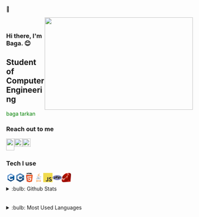 👋


<img src="https://media.giphy.com/media/fVZIYzPJa5hf2/giphy.gif" align="right" width="400" height="250">

<br/>


### Hi there, I'm Baga.  :blush:


## Student of Computer Engineering 


<font color="green"> baga tarkan</font>

### Reach out to me

[<img height="32" width="22" src="https://unpkg.com/simple-icons@v7/icons/youtube.svg" align="left" />
][youtube]

[<img height="22" width="22" src="https://unpkg.com/simple-icons@v7/icons/twitter.svg" align="left" />
][twitter]


[<img height="22" width="22" src="https://unpkg.com/simple-icons@v7/icons/linkedin.svg" align="left" />
][linkedin]


<br/>
<br/>

### Tech I use

<img align="left" src="https://raw.githubusercontent.com/github/explore/f3e22f0dca2be955676bc70d6214b95b13354ee8/topics/c/c.png" widht="25" height="25"/>

<img align="left" src="https://raw.githubusercontent.com/github/explore/180320cffc25f4ed1bbdfd33d4db3a66eeeeb358/topics/cpp/cpp.png" widht="25" height="25">

<img align="left" src="https://raw.githubusercontent.com/github/explore/80688e429a7d4ef2fca1e82350fe8e3517d3494d/topics/html/html.png" widht="25" height="25">



<img align="left" src="https://raw.githubusercontent.com/github/explore/5b3600551e122a3277c2c5368af2ad5725ffa9a1/topics/java/java.png" widht="25" height="25">

<img align="left" src="https://raw.githubusercontent.com/github/explore/80688e429a7d4ef2fca1e82350fe8e3517d3494d/topics/javascript/javascript.png" widht="25" height="25">

<img align="left" src="https://raw.githubusercontent.com/github/explore/ccc16358ac4530c6a69b1b80c7223cd2744dea83/topics/php/php.png" widht="25" height="25">

<img align="left" src="https://raw.githubusercontent.com/github/explore/80688e429a7d4ef2fca1e82350fe8e3517d3494d/topics/ruby/ruby.png" widht="25" height="25">



<br/>
<br/>

<details>
<summary>:bulb: Github Stats</summary>
<img src="https://github-readme-stats.vercel.app/api?username=atilla2071&theme=radical">
</details>

<br/>
<br/>

<details>
<summary>:bulb: Most Used Languages</summary>
<img src="https://github-readme-stats.vercel.app/api/top-langs/?username=atilla2071&layout=compact">
</details>



[youtube]:https://www.youtube.com/channel/UC0GJH0NooLiVdn2f88yhgog



[twitter]:https://twitter.com/baga_oguz

[linkedin]:https://www.linkedin.com/in/o%C4%9Fuz-baga-tarkan-atilla-a44465250/

